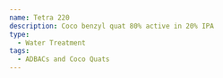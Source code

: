 ```yaml
---
name: Tetra 220
description: Coco benzyl quat 80% active in 20% IPA
type:
  - Water Treatment
tags:
  - ADBACs and Coco Quats
---
```

